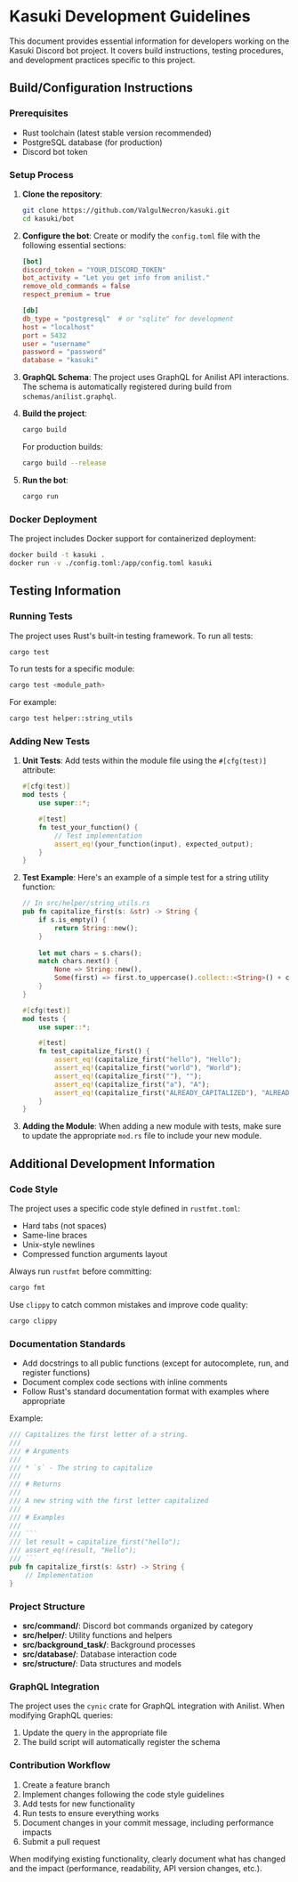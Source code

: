 # Kasuki Development Guidelines

This document provides essential information for developers working on the Kasuki Discord bot project. It covers build instructions, testing procedures, and development practices specific to this project.

## Build/Configuration Instructions

### Prerequisites
- Rust toolchain (latest stable version recommended)
- PostgreSQL database (for production)
- Discord bot token

### Setup Process

1. **Clone the repository**:
   ```bash
   git clone https://github.com/ValgulNecron/kasuki.git
   cd kasuki/bot
   ```

2. **Configure the bot**:
   Create or modify the `config.toml` file with the following essential sections:

   ```toml
   [bot]
   discord_token = "YOUR_DISCORD_TOKEN"
   bot_activity = "Let you get info from anilist."
   remove_old_commands = false
   respect_premium = true

   [db]
   db_type = "postgresql"  # or "sqlite" for development
   host = "localhost"
   port = 5432
   user = "username"
   password = "password"
   database = "kasuki"
   ```

3. **GraphQL Schema**:
   The project uses GraphQL for Anilist API interactions. The schema is automatically registered during build from `schemas/anilist.graphql`.

4. **Build the project**:
   ```bash
   cargo build
   ```

   For production builds:
   ```bash
   cargo build --release
   ```

5. **Run the bot**:
   ```bash
   cargo run
   ```

### Docker Deployment

The project includes Docker support for containerized deployment:

```bash
docker build -t kasuki .
docker run -v ./config.toml:/app/config.toml kasuki
```

## Testing Information

### Running Tests

The project uses Rust's built-in testing framework. To run all tests:

```bash
cargo test
```

To run tests for a specific module:

```bash
cargo test <module_path>
```

For example:
```bash
cargo test helper::string_utils
```

### Adding New Tests

1. **Unit Tests**: Add tests within the module file using the `#[cfg(test)]` attribute:

   ```rust
   #[cfg(test)]
   mod tests {
       use super::*;

       #[test]
       fn test_your_function() {
           // Test implementation
           assert_eq!(your_function(input), expected_output);
       }
   }
   ```

2. **Test Example**:
   Here's an example of a simple test for a string utility function:

   ```rust
   // In src/helper/string_utils.rs
   pub fn capitalize_first(s: &str) -> String {
       if s.is_empty() {
           return String::new();
       }
       
       let mut chars = s.chars();
       match chars.next() {
           None => String::new(),
           Some(first) => first.to_uppercase().collect::<String>() + chars.as_str(),
       }
   }

   #[cfg(test)]
   mod tests {
       use super::*;

       #[test]
       fn test_capitalize_first() {
           assert_eq!(capitalize_first("hello"), "Hello");
           assert_eq!(capitalize_first("world"), "World");
           assert_eq!(capitalize_first(""), "");
           assert_eq!(capitalize_first("a"), "A");
           assert_eq!(capitalize_first("ALREADY_CAPITALIZED"), "ALREADY_CAPITALIZED");
       }
   }
   ```

3. **Adding the Module**: When adding a new module with tests, make sure to update the appropriate `mod.rs` file to include your new module.

## Additional Development Information

### Code Style

The project uses a specific code style defined in `rustfmt.toml`:

- Hard tabs (not spaces)
- Same-line braces
- Unix-style newlines
- Compressed function arguments layout

Always run `rustfmt` before committing:

```bash
cargo fmt
```

Use `clippy` to catch common mistakes and improve code quality:

```bash
cargo clippy
```

### Documentation Standards

- Add docstrings to all public functions (except for autocomplete, run, and register functions)
- Document complex code sections with inline comments
- Follow Rust's standard documentation format with examples where appropriate

Example:
```rust
/// Capitalizes the first letter of a string.
///
/// # Arguments
///
/// * `s` - The string to capitalize
///
/// # Returns
///
/// A new string with the first letter capitalized
///
/// # Examples
///
/// ```
/// let result = capitalize_first("hello");
/// assert_eq!(result, "Hello");
/// ```
pub fn capitalize_first(s: &str) -> String {
    // Implementation
}
```

### Project Structure

- **src/command/**: Discord bot commands organized by category
- **src/helper/**: Utility functions and helpers
- **src/background_task/**: Background processes
- **src/database/**: Database interaction code
- **src/structure/**: Data structures and models

### GraphQL Integration

The project uses the `cynic` crate for GraphQL integration with Anilist. When modifying GraphQL queries:

1. Update the query in the appropriate file
2. The build script will automatically register the schema

### Contribution Workflow

1. Create a feature branch
2. Implement changes following the code style guidelines
3. Add tests for new functionality
4. Run tests to ensure everything works
5. Document changes in your commit message, including performance impacts
6. Submit a pull request

When modifying existing functionality, clearly document what has changed and the impact (performance, readability, API version changes, etc.).